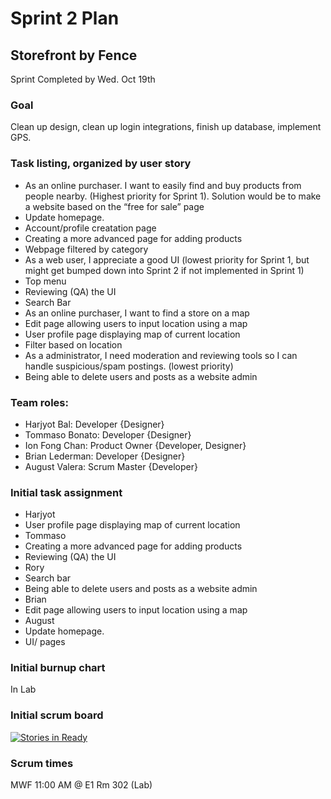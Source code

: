 # Sprint 2 Plan
## Storefront by Fence
Sprint Completed by Wed. Oct 19th

### Goal 
Clean up design, clean up login integrations, finish up database, implement GPS.

### Task listing, organized by user story
* As an online purchaser. I want to easily find and buy products from people nearby. (Highest priority for Sprint 1). Solution would be to make a website based on the “free for sale” page 
 * Update homepage.
 * Account/profile creatation page
 * Creating a more advanced page for adding products
 * Webpage filtered by category
* As a web user, I appreciate a good UI  (lowest priority for Sprint 1, but might get bumped down into Sprint 2 if not implemented in Sprint 1)
 * Top menu
 * Reviewing (QA) the UI 
 * Search Bar
* As an online purchaser, I want to find a store on a map
 * Edit page allowing users to input location using a map
 * User profile page displaying map of current location
 * Filter based on location
* As a administrator, I need moderation and reviewing tools so I can handle suspicious/spam postings. (lowest priority)
 * Being able to delete users and posts as a website admin

### Team roles: 
* Harjyot Bal: Developer {Designer}
* Tommaso Bonato: Developer {Designer}
* Ion Fong Chan: Product Owner {Developer, Designer}
* Brian Lederman: Developer {Designer}
* August Valera: Scrum Master {Developer}

### Initial task assignment
* Harjyot
 * User profile page displaying map of current location
* Tommaso
 * Creating a more advanced page for adding products
 * Reviewing (QA) the UI 
* Rory 
 * Search bar
 * Being able to delete users and posts as a website admin
* Brian
 * Edit page allowing users to input location using a map
* August
 * Update homepage.
 * UI/ pages
  
### Initial burnup chart
In Lab

### Initial scrum board
[![Stories in Ready](https://badge.waffle.io/Fence-UCSC/Storefront.png?label=ready&title=Ready)](https://waffle.io/Fence-UCSC/Storefront)

### Scrum times
MWF 11:00 AM @ E1 Rm 302 (Lab)
